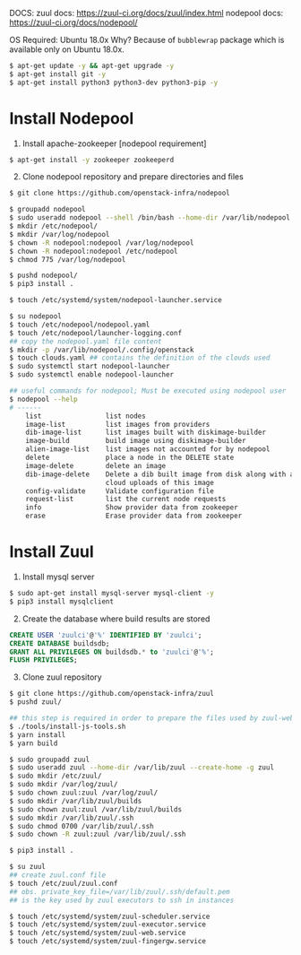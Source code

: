 DOCS:
zuul docs: https://zuul-ci.org/docs/zuul/index.html
nodepool docs: https://zuul-ci.org/docs/nodepool/

OS Required: Ubuntu 18.0x
Why? Because of `bubblewrap` package which is available only on Ubuntu 18.0x.

```bash
$ apt-get update -y && apt-get upgrade -y
$ apt-get install git -y
$ apt-get install python3 python3-dev python3-pip -y
```

# Install Nodepool

1. Install apache-zookeeper [nodepool requirement]
```bash
$ apt-get install -y zookeeper zookeeperd
```
2. Clone nodepool repository and prepare directories and files
```bash
$ git clone https://github.com/openstack-infra/nodepool

$ groupadd nodepool
$ sudo useradd nodepool --shell /bin/bash --home-dir /var/lib/nodepool --create-home -g nodepool
$ mkdir /etc/nodepool/
$ mkdir /var/log/nodepool
$ chown -R nodepool:nodepool /var/log/nodepool
$ chown -R nodepool:nodepool /etc/nodepool
$ chmod 775 /var/log/nodepool

$ pushd nodepool/
$ pip3 install .

$ touch /etc/systemd/system/nodepool-launcher.service
```
```bash
$ su nodepool
$ touch /etc/nodepool/nodepool.yaml
$ touch /etc/nodepool/launcher-logging.conf
## copy the nodepool.yaml file content
$ mkdir -p /var/lib/nodepool/.config/openstack
$ touch clouds.yaml ## contains the definition of the clouds used
$ sudo systemctl start nodepool-launcher
$ sudo systemctl enable nodepool-launcher
```

```bash
## useful commands for nodepool; Must be executed using nodepool user
$ nodepool --help
# ------
	list                list nodes
    image-list          list images from providers
    dib-image-list      list images built with diskimage-builder
    image-build         build image using diskimage-builder
    alien-image-list    list images not accounted for by nodepool
    delete              place a node in the DELETE state
    image-delete        delete an image
    dib-image-delete    Delete a dib built image from disk along with all
                        cloud uploads of this image
    config-validate     Validate configuration file
    request-list        list the current node requests
    info                Show provider data from zookeeper
    erase               Erase provider data from zookeeper
```


# Install Zuul

1. Install mysql server
```bash
$ sudo apt-get install mysql-server mysql-client -y
$ pip3 install mysqlclient
```
2. Create the database where build results are stored
```SQL
CREATE USER 'zuulci'@'%' IDENTIFIED BY 'zuulci';
CREATE DATABASE buildsdb;
GRANT ALL PRIVILEGES ON buildsdb.* to 'zuulci'@'%';
FLUSH PRIVILEGES;
```

3. Clone zuul repository
```bash
$ git clone https://github.com/openstack-infra/zuul
$ pushd zuul/

## this step is required in order to prepare the files used by zuul-web service for the web interface
$ ./tools/install-js-tools.sh
$ yarn install
$ yarn build

$ sudo groupadd zuul
$ sudo useradd zuul --home-dir /var/lib/zuul --create-home -g zuul
$ sudo mkdir /etc/zuul/
$ sudo mkdir /var/log/zuul/
$ sudo chown zuul:zuul /var/log/zuul/
$ sudo mkdir /var/lib/zuul/builds
$ sudo chown zuul:zuul /var/lib/zuul/builds
$ sudo mkdir /var/lib/zuul/.ssh
$ sudo chmod 0700 /var/lib/zuul/.ssh
$ sudo chown -R zuul:zuul /var/lib/zuul/.ssh

$ pip3 install .

$ su zuul
## create zuul.conf file
$ touch /etc/zuul/zuul.conf
## obs. private_key_file=/var/lib/zuul/.ssh/default.pem
## is the key used by zuul executors to ssh in instances

$ touch /etc/systemd/system/zuul-scheduler.service
$ touch /etc/systemd/system/zuul-executor.service
$ touch /etc/systemd/system/zuul-web.service
$ touch /etc/systemd/system/zuul-fingergw.service
```

